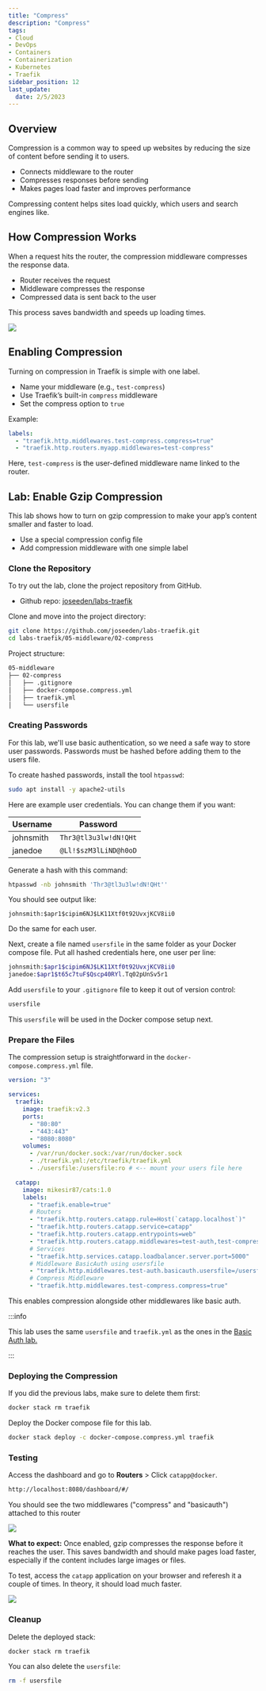 ```yaml
---
title: "Compress"
description: "Compress"
tags: 
- Cloud
- DevOps
- Containers
- Containerization
- Kubernetes
- Traefik
sidebar_position: 12
last_update:
  date: 2/5/2023
---
```


## Overview

Compression is a common way to speed up websites by reducing the size of content before sending it to users.

- Connects middleware to the router
- Compresses responses before sending
- Makes pages load faster and improves performance

Compressing content helps sites load quickly, which users and search engines like.

## How Compression Works

When a request hits the router, the compression middleware compresses the response data.

- Router receives the request
- Middleware compresses the response
- Compressed data is sent back to the user

This process saves bandwidth and speeds up loading times.

<div class="img-center"> 

![](/img/docs/all-things-devops-traefik-compress.png)

</div>



## Enabling Compression

Turning on compression in Traefik is simple with one label.

- Name your middleware (e.g., `test-compress`)
- Use Traefik’s built-in `compress` middleware
- Set the compress option to `true`

Example:

```yaml
labels:
  - "traefik.http.middlewares.test-compress.compress=true"
  - "traefik.http.routers.myapp.middlewares=test-compress"
```

Here, `test-compress` is the user-defined middleware name linked to the router.


## Lab: Enable Gzip Compression

This lab shows how to turn on gzip compression to make your app’s content smaller and faster to load.

- Use a special compression config file
- Add compression middleware with one simple label

### Clone the Repository 

To try out the lab, clone the project repository from GitHub. 

- Github repo: [joseeden/labs-traefik](https://github.com/joseeden/labs-traefik/tree/master)

Clone and move into the project directory:

```bash
git clone https://github.com/joseeden/labs-traefik.git 
cd labs-traefik/05-middleware/02-compress
```

Project structure:

```bash
05-middleware
├── 02-compress
│   ├── .gitignore
│   ├── docker-compose.compress.yml
│   ├── traefik.yml
│   └── usersfile
```


### Creating Passwords

For this lab, we'll use basic authentication, so we need a safe way to store user passwords. Passwords must be hashed before adding them to the users file.

To create hashed passwords, install the tool `htpasswd`:

```bash
sudo apt install -y apache2-utils
```

Here are example user credentials. You can change them if you want:

| Username  | Password              |
| --------- | --------------------- |
| johnsmith | `Thr3@tl3u3lw!dN!QHt` |
| janedoe   | `@Ll!$szM3lLiND@h0oD` |

Generate a hash with this command:

```bash
htpasswd -nb johnsmith 'Thr3@tl3u3lw!dN!QHt''
```

You should see output like:

```
johnsmith:$apr1$cipim6NJ$LK11Xtf0t92UvxjKCV8ii0
```

Do the same for each user.

Next, create a file named `usersfile` in the same folder as your Docker compose file. Put all hashed credentials here, one user per line:

```bash
johnsmith:$apr1$cipim6NJ$LK11Xtf0t92UvxjKCV8ii0
janedoe:$apr1$t65c7tuF$Qscp40RYl.Tq02pUnSv5r1
```

Add `usersfile` to your `.gitignore` file to keep it out of version control:

```bash title=".gitignore"
usersfile
```

This `usersfile` will be used in the Docker compose setup next.



### Prepare the Files 

The compression setup is straightforward in the `docker-compose.compress.yml` file.

```yaml
version: "3"

services:
  traefik:
    image: traefik:v2.3
    ports:
      - "80:80"
      - "443:443"
      - "8080:8080"
    volumes:
      - /var/run/docker.sock:/var/run/docker.sock
      - ./traefik.yml:/etc/traefik/traefik.yml
      - ./usersfile:/usersfile:ro # <-- mount your users file here

  catapp:
    image: mikesir87/cats:1.0
    labels:
      - "traefik.enable=true"
      # Routers
      - "traefik.http.routers.catapp.rule=Host(`catapp.localhost`)"
      - "traefik.http.routers.catapp.service=catapp"
      - "traefik.http.routers.catapp.entrypoints=web"
      - "traefik.http.routers.catapp.middlewares=test-auth,test-compress"
      # Services
      - "traefik.http.services.catapp.loadbalancer.server.port=5000"
      # Middleware BasicAuth using usersfile
      - "traefik.http.middlewares.test-auth.basicauth.usersfile=/usersfile"
      # Compress Middleware
      - "traefik.http.middlewares.test-compress.compress=true"
```

This enables compression alongside other middlewares like basic auth. 

:::info 

This lab uses the same `usersfile` and `traefik.yml` as the ones in the [Basic Auth lab.](/docs/015-Kubernetes-Tools/041-Traefik/026-Middleware/011-Basic-Auth.md)

:::



### Deploying the Compression

If you did the previous labs, make sure to delete them first:

```bash
docker stack rm traefik
```

Deploy the Docker compose file for this lab.

```bash
docker stack deploy -c docker-compose.compress.yml traefik
```


### Testing 

Access the dashboard and go to **Routers** > Click `catapp@docker`.

```bash
http://localhost:8080/dashboard/#/ 
```

You should see the two middlewares ("compress" and "basicauth") attached to this router

<div class="img-center"> 

![](/img/docs/08102025-mw-compress.PNG)

</div>


**What to expect:** Once enabled, gzip compresses the response before it reaches the user. This saves bandwidth and should make pages load faster, especially if the content includes large images or files.

To test, access the `catapp` application on your browser and referesh it a couple of times. In theory, it should load much faster.

<div class="img-center"> 

![](/gif/docs/08102025-catapp-mw-4.gif)

</div>

### Cleanup

Delete the deployed stack:

```bash
docker stack rm traefik 
```

You can also delete the `usersfile`:

```bash
rm -f usersfile
```

